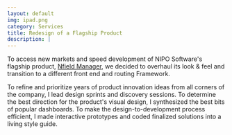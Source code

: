 ```yaml
---
layout: default
img: ipad.png
category: Services
title: Redesign of a Flagship Product
description: |
---
```

To access new markets and speed development of NIPO Software's flagship product, [Nfield Manager](https://www.niposoftware.com/Products/Nfield), we decided to overhaul its look & feel and transition to a different front end and routing Framework.

To refine and prioritize years of product innovation ideas from all corners of the company, I lead design sprints and discovery sessions. To determine the best direction for the product's visual design, I synthesized the best bits of popular dashboards. To make the design-to-development process efficient, I made interactive prototypes and coded finalized solutions into a living style guide.
